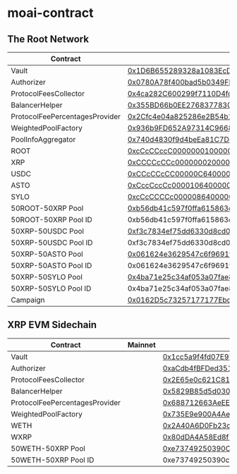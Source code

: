 # moai-contract

## The Root Network
| Contract | Mainnet | Porcini |
|-------|-------|-------|
| Vault | [0x1D6B655289328a1083EcD70170692002dBED1aBD](https://explorer.rootnet.live/address/0x1D6B655289328a1083EcD70170692002dBED1aBD)  | [0xc922770de79fc31Cce42DF3fa8234c864fA3FeaE](https://explorer.rootnet.cloud/address/0xc922770de79fc31Cce42DF3fa8234c864fA3FeaE) |
| Authorizer | [0x0780A78f400bad5b0349FF00D222aef8BB6BAb35](https://explorer.rootnet.live/address/0x0780A78f400bad5b0349FF00D222aef8BB6BAb35)  | [0x69F1662b8066A613D0353491AEce341162c836D2](https://explorer.rootnet.cloud/address/0x69F1662b8066A613D0353491AEce341162c836D2) |
| ProtocolFeesCollector | [0x4ca282C600299f7110D4fdF87F990f1050f27a5F](https://explorer.rootnet.live/address/0x4ca282C600299f7110D4fdF87F990f1050f27a5F) | [0xC277BB16DefdD93A20A131d91604Ed4f0813A2De](https://explorer.rootnet.cloud/address/0xC277BB16DefdD93A20A131d91604Ed4f0813A2De) |
| BalancerHelper | [0x355BD66b0EE2768377830dfD11178A74a0708368](https://explorer.rootnet.live/address/0x355BD66b0EE2768377830dfD11178A74a0708368) | [0x1FdF87fc18E4A39526d2518ea5E19cCB5BcC5479](https://explorer.rootnet.cloud/address/0x1FdF87fc18E4A39526d2518ea5E19cCB5BcC5479) |
| ProtocolFeePercentagesProvider | [0x2Cfc4e04a825286e2B54b1281De1D2AD43EB254F](https://explorer.rootnet.live/address/0x2Cfc4e04a825286e2B54b1281De1D2AD43EB254F)  | [0xCf39Dd95da35064c0C62b2e5dcCC15e7ACBc4CEb](https://explorer.rootnet.cloud/address/0xCf39Dd95da35064c0C62b2e5dcCC15e7ACBc4CEb) |
| WeightedPoolFactory | [0x936b9FD652A97314C96684195370E53A0c036ba1](https://explorer.rootnet.live/address/0x936b9FD652A97314C96684195370E53A0c036ba1) | [0x4598d12F50B6A7EA3340204FD1cEd19DA24c5d67](https://explorer.rootnet.cloud/address/0x4598d12F50B6A7EA3340204FD1cEd19DA24c5d67) |
| PoolInfoAggregator | [0x740d4830f9d4beEa81C7Dc3F17C290fe38CC9C2C](https://explorer.rootnet.live/address/0x740d4830f9d4beEa81C7Dc3F17C290fe38CC9C2C) | [0x310EC778d24AF40Ce4F3d8d8e0c4cb12ABF56202](https://explorer.rootnet.cloud/address/0x310EC778d24AF40Ce4F3d8d8e0c4cb12ABF56202) |
| ROOT | [0xcCcCCccC00000001000000000000000000000000](https://explorer.rootnet.live/address/0xcCcCCccC00000001000000000000000000000000)  | [0xcCcCCccC00000001000000000000000000000000](https://explorer.rootnet.cloud/address/0xcCcCCccC00000001000000000000000000000000) |
| XRP | [0xCCCCcCCc00000002000000000000000000000000](https://explorer.rootnet.live/address/0xCCCCcCCc00000002000000000000000000000000) | [0xCCCCcCCc00000002000000000000000000000000](https://explorer.rootnet.cloud/address/0xCCCCcCCc00000002000000000000000000000000) |
| USDC | [0xCCcCCcCC00000C64000000000000000000000000](https://explorer.rootnet.live/address/0xCCcCCcCC00000C64000000000000000000000000)  | [0xcCcCCCCc00000864000000000000000000000000](https://explorer.rootnet.cloud/address/0xcCcCCCCc00000864000000000000000000000000) |
| ASTO | [0xCccCccCc00001064000000000000000000000000](https://explorer.rootnet.live/address/0xCccCccCc00001064000000000000000000000000)  | [0xcCcCCccC00004464000000000000000000000000](https://explorer.rootnet.cloud/address/0xcCcCCccC00004464000000000000000000000000) |
| SYLO | [0xcCcCCCCc00000864000000000000000000000000](https://explorer.rootnet.live/address/0xcCcCCCCc00000864000000000000000000000000)  | [0xCCcCCcCC00000C64000000000000000000000000](https://explorer.rootnet.cloud/address/0xCCcCCcCC00000C64000000000000000000000000) |
| 50ROOT-50XRP Pool | [0xb56db41c597f0ffa615863da93612aa590171842](https://explorer.rootnet.live/address/0xb56db41c597f0ffa615863da93612aa590171842) | [0xad77a729f590aa35e7631a5d11b422d3198b6cb0](https://explorer.rootnet.cloud/address/0xad77a729f590aa35e7631a5d11b422d3198b6cb0) |
| 50ROOT-50XRP Pool ID | 0xb56db41c597f0ffa615863da93612aa590171842000200000000000000000000 | 0xad77a729f590aa35e7631a5d11b422d3198b6cb0000200000000000000000000 |
| 50XRP-50USDC Pool | [0xf3c7834ef75dd6330d8cd0b22435416382573fc0](https://explorer.rootnet.live/address/0xf3c7834ef75dd6330d8cd0b22435416382573fc0) | [0xa0e83a466468b0b6de5e685f91e0bdba3835d2a7](https://explorer.rootnet.cloud/address/0xa0e83a466468b0b6de5e685f91e0bdba3835d2a7) |
| 50XRP-50USDC Pool ID | 0xf3c7834ef75dd6330d8cd0b22435416382573fc0000200000000000000000001 | 0xa0e83a466468b0b6de5e685f91e0bdba3835d2a7000200000000000000000001 |
| 50XRP-50ASTO Pool | [0x061624e3629547c6f9691f5118d715a015f43b85](https://explorer.rootnet.live/address/0x061624e3629547c6f9691f5118d715a015f43b85) | [0xc6b5662ec4bb15cc630e0a6332ea529e0206a496](https://explorer.rootnet.cloud/address/0xc6b5662ec4bb15cc630e0a6332ea529e0206a496) |
| 50XRP-50ASTO Pool ID | 0x061624e3629547c6f9691f5118d715a015f43b85000200000000000000000002 | 0xc6b5662ec4bb15cc630e0a6332ea529e0206a496000200000000000000000002 |
| 50XRP-50SYLO Pool | [0x4ba71e25c34af053a07fae82103c2f52a5ece1a3](https://explorer.rootnet.live/address/0x4ba71e25c34af053a07fae82103c2f52a5ece1a3)  | [0xc30b9fc093fc1a0153b01a9a42e1a86c2461a378](https://explorer.rootnet.cloud/address/0xc30b9fc093fc1a0153b01a9a42e1a86c2461a378) |
| 50XRP-50SYLO Pool ID | 0x4ba71e25c34af053a07fae82103c2f52a5ece1a3000200000000000000000003 | 0xc30b9fc093fc1a0153b01a9a42e1a86c2461a378000200000000000000000003 |
| Campaign | [0x0162D5c73257177177Ebd59aF3d39Bf2ab215644](https://explorer.rootnet.live/address/0x0162D5c73257177177Ebd59aF3d39Bf2ab215644) | [0x0e75ADdaCb57F130657d21DFe78f9F043bAcA901](https://explorer.rootnet.cloud/address/0x0e75ADdaCb57F130657d21DFe78f9F043bAcA901) |


## XRP EVM Sidechain
| Contract | Mainnet | Devnet |
|-------|-------|-------|
| Vault |  | [0x1cc5a9f4fd07E97e616F72D829d38c0A6aC5D623](https://evm-sidechain.xrpl.org/address/0x1cc5a9f4fd07E97e616F72D829d38c0A6aC5D623) |
| Authorizer |  | [0xaCdb4fBFDed35182dce7399d63f5bCD19ea06451](https://evm-sidechain.xrpl.org/address/0xaCdb4fBFDed35182dce7399d63f5bCD19ea06451) |
| ProtocolFeesCollector |  | [0x2E65e0c621C819e6bd44147162B10Cfc77EED2af](https://evm-sidechain.xrpl.org/address/0x2E65e0c621C819e6bd44147162B10Cfc77EED2af) |
| BalancerHelper |  | [0x5829B85d5d0301DCEbD2D229Fe5103ee1fF933A3](https://evm-sidechain.xrpl.org/address/0x5829B85d5d0301DCEbD2D229Fe5103ee1fF933A3) |
| ProtocolFeePercentagesProvider |  | [0x688712663AeEE8503af1A1ce755F8e29257fEf60](https://evm-sidechain.xrpl.org/address/0x688712663AeEE8503af1A1ce755F8e29257fEf60) |
| WeightedPoolFactory |  | [0x735E9e900A4Ae48Ff12e9fcC95E8791F4281C498](https://evm-sidechain.xrpl.org/address/0x735E9e900A4Ae48Ff12e9fcC95E8791F4281C498) |
| WETH |  | [0x2A40A6D0Fb23cf12F550BaFfd54fb82b07a21BDe](https://evm-sidechain.xrpl.org/address/0x2A40A6D0Fb23cf12F550BaFfd54fb82b07a21BDe) |
| WXRP |  | [0x80dDA4A58Ed8f7E8F992Bbf49efA54aAB618Ab26](https://evm-sidechain.xrpl.org/address/0x80dDA4A58Ed8f7E8F992Bbf49efA54aAB618Ab26) |
| 50WETH-50XRP Pool |  | [0xe73749250390C51e029CfaB3d0488E08C183a671](https://evm-sidechain.xrpl.org/address/0xe73749250390C51e029CfaB3d0488E08C183a671) |
| 50WETH-50XRP Pool ID |  | 0xe73749250390c51e029cfab3d0488e08c183a671000200000000000000000001 |
